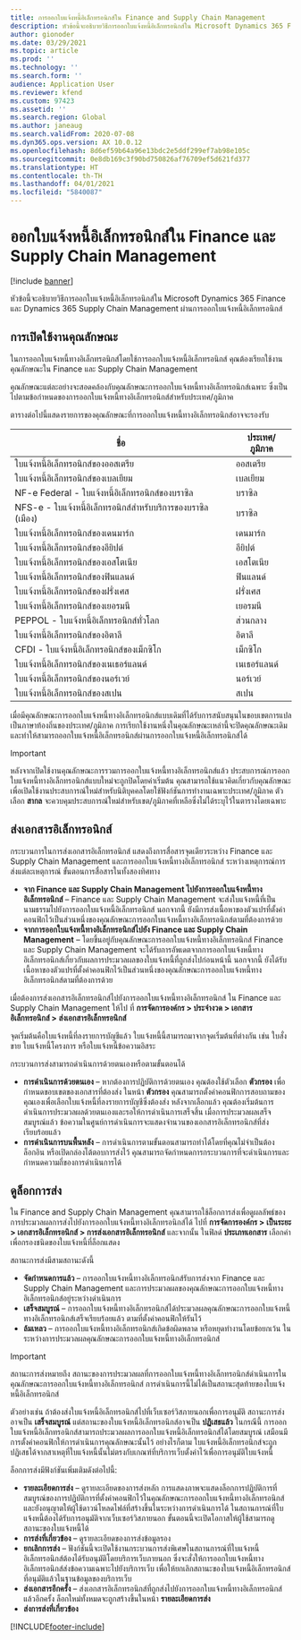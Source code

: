```yaml
---
title: การออกใบแจ้งหนี้อิเล็กทรอนิกส์ใน Finance and Supply Chain Management
description: หัวข้อนี้จะอธิบายวิธีการออกใบแจ้งหนี้อิเล็กทรอนิกส์ใน Microsoft Dynamics 365 Finance และ Dynamics 365 Supply Chain Management ผ่านการออกใบแจ้งหนี้อิเล็กทรอนิกส์
author: gionoder
ms.date: 03/29/2021
ms.topic: article
ms.prod: ''
ms.technology: ''
ms.search.form: ''
audience: Application User
ms.reviewer: kfend
ms.custom: 97423
ms.assetid: ''
ms.search.region: Global
ms.author: janeaug
ms.search.validFrom: 2020-07-08
ms.dyn365.ops.version: AX 10.0.12
ms.openlocfilehash: 8d6ef59b64a96e13bdc2e5ddf299ef7ab98e105c
ms.sourcegitcommit: 0e8db169c3f90bd750826af76709ef5d621fd377
ms.translationtype: HT
ms.contentlocale: th-TH
ms.lasthandoff: 04/01/2021
ms.locfileid: "5840087"
---
```

# <a name="issue-electronic-invoices-in-finance-and-supply-chain-management"></a>ออกใบแจ้งหนี้อิเล็กทรอนิกส์ใน Finance และ Supply Chain Management

[!include [banner](../includes/banner.md)]

หัวข้อนี้จะอธิบายวิธีการออกใบแจ้งหนี้อิเล็กทรอนิกส์ใน Microsoft Dynamics 365 Finance และ Dynamics 365 Supply Chain Management ผ่านการออกใบแจ้งหนี้อิเล็กทรอนิกส์


## <a name="feature-activation"></a>การเปิดใช้งานคุณลักษณะ

ในการออกใบแจ้งหนี้ทางอิเล็กทรอนิกส์โดยใช้การออกใบแจ้งหนี้อิเล็กทรอนิกส์ คุณต้องเรียกใช้งานคุณลักษณะใน Finance และ Supply Chain Management

คุณลักษณะแต่ละอย่างจะสอดคล้องกับคุณลักษณะการออกใบแจ้งหนี้ทางอิเล็กทรอนิกส์เฉพาะ ซึ่งเป็นไปตามข้อกำหนดของการออกใบแจ้งหนี้ทางอิเล็กทรอนิกส์สำหรับประเทศ/ภูมิภาค

ตารางต่อไปนี้แสดงรายการของคุณลักษณะที่การออกใบแจ้งหนี้ทางอิเล็กทรอนิกส์อาจจะรองรับ

| ชื่อ                                              | ประเทศ/ภูมิภาค |
|---------------------------------------------------|----------------|
|ใบแจ้งหนี้อิเล็กทรอนิกส์ของออสเตรีย                        |ออสเตรีย         |
|ใบแจ้งหนี้อิเล็กทรอนิกส์ของเบลเยียม                         |เบลเยียม         |
|NF-e Federal - ใบแจ้งหนี้อิเล็กทรอนิกส์ของบราซิล       |บราซิล          |
|NFS-e - ใบแจ้งหนี้อิเล็กทรอนิกส์สำหรับบริการของบราซิล (เมือง)|บราซิล          |
|ใบแจ้งหนี้อิเล็กทรอนิกส์ของเดนมาร์ก                          |เดนมาร์ก         |
|ใบแจ้งหนี้อิเล็กทรอนิกส์ของอียิปต์                        |อียิปต์           |
|ใบแจ้งหนี้อิเล็กทรอนิกส์ของเอสโตเนีย                        |เอสโตเนีย         |
|ใบแจ้งหนี้อิเล็กทรอนิกส์ของฟินแลนด์                         |ฟินแลนด์         |
|ใบแจ้งหนี้อิเล็กทรอนิกส์ของฝรั่งเศส                          |ฝรั่งเศส          |
|ใบแจ้งหนี้อิเล็กทรอนิกส์ของเยอรมนี                          |เยอรมนี         |
|PEPPOL - ใบแจ้งหนี้อิเล็กทรอนิกส์ทั่วโลก                 |ส่วนกลาง          |
|ใบแจ้งหนี้อิเล็กทรอนิกส์ของอิตาลี                         |อิตาลี           |
|CFDI - ใบแจ้งหนี้อิเล็กทรอนิกส์ของเม็กซิโก                  |เม็กซิโก          |
|ใบแจ้งหนี้อิเล็กทรอนิกส์ของเนเธอร์แลนด์                           |เนเธอร์แลนด์     |
|ใบแจ้งหนี้อิเล็กทรอนิกส์ของนอร์เวย์                       |นอร์เวย์          |
|ใบแจ้งหนี้อิเล็กทรอนิกส์ของสเปน                         |สเปน           |

เมื่อมีคุณลักษณะการออกใบแจ้งหนี้ทางอิเล็กทรอนิกส์แบบเดิมที่ได้รับการสนับสนุนในขอบเขตการแปลเป็นภาษาท้องถิ่นของประเทศ/ภูมิภาค การเรียกใช้งานหนึ่งในคุณลักษณะเหล่านี้จะปิดคุณลักษณะเดิม และทำให้สามารถออกใบแจ้งหนี้อิเล็กทรอนิกส์ผ่านการออกใบแจ้งหนี้อิเล็กทรอนิกส์ได้

> [!IMPORTANT]
> หลังจากเปิดใช้งานคุณลักษณะการรวมการออกใบแจ้งหนี้ทางอิเล็กทรอนิกส์แล้ว ประสบการณ์การออกใบแจ้งหนี้ทางอิเล็กทรอนิกส์แบบใหม่จะถูกปิดโดยค่าเริ่มต้น คุณสามารถใช้แนวคิดเกี่ยวกับคุณลักษณะเพื่อเปิดใช้งานประสบการณ์ใหม่สำหรับนิติบุคคลโดยใช้ฟังก์ชันการทำงานเฉพาะประเทศ/ภูมิภาค ตัวเลือก **สากล** จะควบคุมประสบการณ์ใหม่สำหรับเขต/ภูมิภาคที่เหลือซึ่งไม่ได้ระบุไว้ในตารางโดยเฉพาะ

## <a name="submit-electronic-documents"></a>ส่งเอกสารอิเล็กทรอนิกส์

กระบวนการในการส่งเอกสารอิเล็กทรอนิกส์ แสดงถึงการสื่อสารจุดเดียวระหว่าง Finance และ Supply Chain Management และการออกใบแจ้งหนี้ทางอิเล็กทรอนิกส์ ระหว่างเหตุการณ์การส่งแต่ละเหตุการณ์ ขั้นตอนการสื่อสารในทั้งสองทิศทาง

- **จาก Finance และ Supply Chain Management ไปยังการออกใบแจ้งหนี้ทางอิเล็กทรอนิกส์** – Finance และ Supply Chain Management จะส่งใบแจ้งหนี้ที่เป็นนามธรรมไปยังการออกใบแจ้งหนี้อิเล็กทรอนิกส์ นอกจากนี้ ยังมีการส่งเนื้อหาของตัวแปรที่ตั้งค่าคอนฟิกไว้เป็นส่วนหนึ่งของคุณลักษณะการออกใบแจ้งหนี้ทางอิเล็กทรอนิกส์ตามที่ต้องการด้วย
- **จากการออกใบแจ้งหนี้ทางอิเล็กทรอนิกส์ไปยัง Finance และ Supply Chain Management** – โดยขึ้นอยู่กับคุณลักษณะการออกใบแจ้งหนี้ทางอิเล็กทรอนิกส์ Finance และ Supply Chain Management จะได้รับการอัพเดตจากการออกใบแจ้งหนี้ทางอิเล็กทรอนิกส์เกี่ยวกับผลการประมวลผลของใบแจ้งหนี้ที่ถูกส่งไปก่อนหน้านี้ นอกจากนี้ ยังได้รับเนื้อหาของตัวแปรที่ตั้งค่าคอนฟิกไว้เป็นส่วนหนึ่งของคุณลักษณะการออกใบแจ้งหนี้ทางอิเล็กทรอนิกส์ตามที่ต้องการด้วย

เมื่อต้องการส่งเอกสารอิเล็กทรอนิกส์ไปยังการออกใบแจ้งหนี้ทางอิเล็กทรอนิกส์ ใน Finance และ Supply Chain Management ให้ไป ที่ **การจัดการองค์กร &gt; ประจำงวด &gt; เอกสารอิเล็กทรอนิกส์ &gt; ส่งเอกสารอิเล็กทรอนิกส์**

จุดเริ่มต้นคือใบแจ้งหนี้ที่ลงรายการบัญชีแล้ว ใบแจ้งหนี้นี้สามารถมาจากจุดเริ่มต้นที่ต่างกัน เช่น ใบสั่งขาย ใบแจ้งหนี้โครงการ หรือใบแจ้งหนี้ข้อความอิสระ

กระบวนการส่งสามารถดำเนินการด้วยตนเองหรือตามขั้นตอนได้

- **การดำเนินการด้วยตนเอง** – หากต้องการปฏิบัติการด้วยตนเอง คุณต้องใช้ตัวเลือก **ตัวกรอง** เพื่อกำหนดขอบเขตของเอกสารที่ต้องส่ง ในหน้า **ตัวกรอง** คุณสามารถตั้งค่าคอนฟิกการสอบถามของคุณเองเพื่อเลือกใบแจ้งหนี้ที่ลงรายการบัญชีซึ่งต้องส่ง หลังจากเลือกแล้ว คุณต้องเริ่มต้นการดำเนินการประมวลผลด้วยตนเองและรอให้การดำเนินการเสร็จสิ้น เมื่อการประมวลผลเสร็จสมบูรณ์แล้ว ข้อความในศูนย์การดำเนินการจะแสดงจํานวนของเอกสารอิเล็กทรอนิกส์ที่ส่งเรียบร้อยแล้ว
- **การดำเนินการบนพื้นหลัง** – การดำเนินการตามขั้นตอนสามารถทำได้โดยที่คุณไม่จำเป็นต้องล็อกอิน หรือเปิดกล่องโต้ตอบการส่งไว้ คุณสามารถจัดกําหนดการกระบวนการที่จะดำเนินการและกําหนดความถี่ของการดำเนินการได้

## <a name="view-the-submission-logs"></a>ดูล็อกการส่ง

ใน Finance and Supply Chain Management คุณสามารถใช้ล็อกการส่งเพื่อดูผลลัพธ์ของการประมวลผลการส่งไปยังการออกใบแจ้งหนี้ทางอิเล็กทรอนิกส์ได้ ไปที่ **การจัดการองค์กร &gt; เป็นระยะ &gt; เอกสารอิเล็กทรอนิกส์ &gt; การส่งเอกสารอิเล็กทรอนิกส์** และจากนั้น ในฟิลด์ **ประเภทเอกสาร** เลือกค่าเพื่อกรองชนิดของใบแจ้งหนี้ที่ล็อกแสดง

สถานะการส่งมีสามสถานะดังนี้

- **จัดกำหนดการแล้ว** – การออกใบแจ้งหนี้ทางอิเล็กทรอนิกส์รับการส่งจาก Finance และ Supply Chain Management และการประมวลผลของคุณลักษณะการออกใบแจ้งหนี้ทางอิเล็กทรอนิกส์อยู่ระหว่างดำเนินการ
- **เสร็จสมบูรณ์** – การออกใบแจ้งหนี้ทางอิเล็กทรอนิกส์ได้ประมวลผลคุณลักษณะการออกใบแจ้งหนี้ทางอิเล็กทรอนิกส์เสร็จเรียบร้อยแล้ว ตามที่ตั้งค่าคอนฟิกให้รันไว้
- **ล้มเหลว** – การออกใบแจ้งหนี้ทางอิเล็กทรอนิกส์เกิดข้อผิดพลาด หรือหยุดทำงานโดยข้อยกเว้น ในระหว่างการประมวลผลคุณลักษณะการออกใบแจ้งหนี้ทางอิเล็กทรอนิกส์

> [!IMPORTANT]
> สถานะการส่งหมายถึง สถานะของการประมวลผลที่การออกใบแจ้งหนี้ทางอิเล็กทรอนิกส์ดำเนินการในคุณลักษณะการออกใบแจ้งหนี้ทางอิเล็กทรอนิกส์ การดำเนินการนี้ไม่ได้เป็นสถานะสุดท้ายของใบแจ้งหนี้อิเล็กทรอนิกส์
>
> ตัวอย่างเช่น ถ้าต้องส่งใบแจ้งหนี้อิเล็กทรอนิกส์ไปที่เว็บเซอร์วิสภายนอกเพื่อการอนุมัติ สถานะการส่งอาจเป็น **เสร็จสมบูรณ์** แต่สถานะของใบแจ้งหนี้อิเล็กทรอนิกส์อาจเป็น **ปฏิเสธแล้ว** ในกรณีนี้ การออกใบแจ้งหนี้อิเล็กทรอนิกส์สามารถประมวลผลการออกใบแจ้งหนี้อิเล็กทรอนิกส์ได้โดยสมบูรณ์ เสมือนมีการตั้งค่าคอนฟิกให้การดำเนินการคุณลักษณะนั้นไว้ อย่างไรก็ตาม ใบแจ้งหนี้อิเล็กทรอนิกส์จะถูกปฏิเสธได้จากสาเหตุที่ใบแจ้งหนี้นั้นไม่ตรงกับเกณฑ์ที่บริการเว็บตั้งค่าไว้เพื่อการอนุมัติใบแจ้งหนี้

ล็อกการส่งมีฟังก์ชันเพิ่มเติมดังต่อไปนี้:

- **รายละเอียดการส่ง** – ดูรายละเอียดของการส่งหลัก การแสดงภาพจะแสดงล็อกการปฏิบัติการที่สมบูรณ์ของการปฏิบัติการที่ตั้งค่าคอนฟิกไว้ในคุณลักษณะการออกใบแจ้งหนี้ทางอิเล็กทรอนิกส์ และยังอนุญาตให้ผู้ใช้ดาวน์โหลดไฟล์ที่สร้างขึ้นในระหว่างการดำเนินการได้ ในสถานการณ์ที่ใบแจ้งหนี้ต้องได้รับการอนุมัติจากเว็บเซอร์วิสภายนอก ขั้นตอนนี้จะเปิดโอกาสให้ผู้ใช้สามารถดูสถานะของใบแจ้งหนี้ได้
- **การส่งที่เกี่ยวข้อง** – ดูรายละเอียดของการส่งข้อมูลรอง
- **ยกเลิกการส่ง** – ฟังก์ชันนี้จะเปิดใช้งานกระบวนการส่งพิเศษในสถานการณ์ที่ใบแจ้งหนี้อิเล็กทรอนิกส์ต้องได้รับอนุมัติโดยบริการเว็บภายนอก ซึ่งจะสั่งให้การออกใบแจ้งหนี้ทางอิเล็กทรอนิกส์ส่งข้อความเฉพาะไปยังบริการเว็บ เพื่อให้ยกเลิกสถานะของใบแจ้งหนี้อิเล็กทรอนิกส์ที่อนุมัติแล้วในฐานข้อมูลของบริการเว็บ
- **ส่งเอกสารอีกครั้ง** – ส่งเอกสารอิเล็กทรอนิกส์ที่ถูกส่งไปยังการออกใบแจ้งหนี้ทางอิเล็กทรอนิกส์แล้วอีกครั้ง ล็อกใหม่ทั้งหมดจะถูกสร้างขึ้นในหน้า **รายละเอียดการส่ง**
- **ส่งการส่งที่เกี่ยวข้อง**


[!INCLUDE[footer-include](../../includes/footer-banner.md)]
